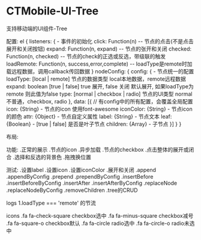 # CTMobile-UI-Tree
支持移动端的UI组件-Tree










配置:
el
{
  listeners: { - 事件的初始化
    click: Function(n) -- 节点的点击(不是点击展开和关闭按钮)
    expand: Function(n, expand) -- 节点的张开和关闭
    checked: Function(n, checked) -- 节点的check的正选或反选，带级联的触发
    loadRemote: Function(n, success,error,complete) -- loadType是remote时加载远程数据，调用callback传回数据
  } 
  nodeConfig: {
    config: { - 节点统一的配置
      loadType: [local | remote] 节点的数据类型 local本地数据，remote远程数据
      expand: boolean [true | false] true 展开, false 关闭 默认展开, 如果loadType为remote 则此值为false
      type: [normal | checkbox | radio] 节点的UI类型 normal 不普通，checkbox, radio
    },
    data: [{
      // 有config中的所有配置，会覆盖全局配置
      icon: {String} - 节点的icon 使用font-awesome
      iconColor: {String} - 节点icon的颜色
      attr: {Object} - 节点自定义属性
      label: {String} - 节点文本
      leaf: {Boolean} - [true | false] 是否是叶子节点
      children: {Array} - 子节点
    }]
  }
}

布局:

<div class="ct-tree">
  <div class="ct-tree-node">
    <div class="ct-tree-item"></div>
    <div class="ct-tree-children"></div>
  </div>
</div>

功能:
 .正常的展示
 .节点的icon
 .异步加载
 .节点的checkbox
 .点击整体的展开或闭合
 .选择和反选的背景色
 .拖拽换位置
 
测试:
 .设置label
 .设置icon
 .设置iconColor
 .展开和关闭
 .append
 .appendByConfig
 .prepend
 .prependByConfig
 .insertBefore
 .insertBeforeByConfig
 .insertAfter
 .insertAfterByConfig
 .replaceNode
 .replaceNodeByConfig
 .removeChildren
 .tree的CRUD 
 
logs
 1.loadType === 'remote' 的节流 
 
icons
 .fa fa-check-square checkbox选中
 .fa fa-minus-square checkbox减号
 .fa fa-square-o checkbox默认
 .fa fa-circle  radio选中
 .fa fa-circle-o radio未选中